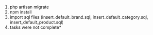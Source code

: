 1. php artisan migrate
2. npm install
3. import sql files (insert_default_brand.sql, insert_default_category.sql, insert_default_product.sql)
4. tasks were not complete*